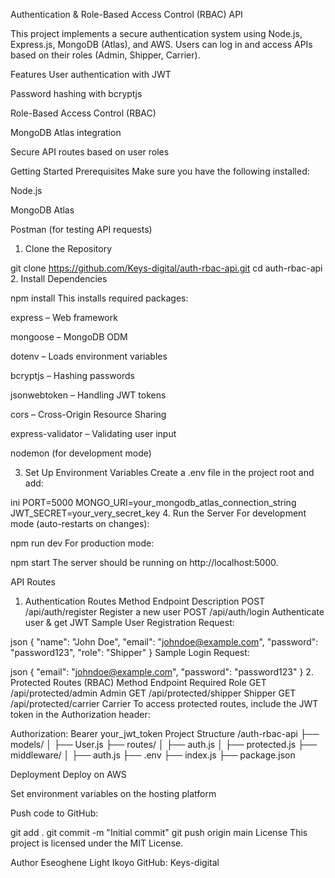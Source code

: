 Authentication & Role-Based Access Control (RBAC) API

This project implements a secure authentication system using Node.js, Express.js, MongoDB (Atlas), and AWS. Users can log in and access APIs based on their roles (Admin, Shipper, Carrier).

Features
User authentication with JWT

Password hashing with bcryptjs

Role-Based Access Control (RBAC)

MongoDB Atlas integration

Secure API routes based on user roles

Getting Started
Prerequisites
Make sure you have the following installed:

Node.js

MongoDB Atlas

Postman (for testing API requests)

1. Clone the Repository

git clone https://github.com/Keys-digital/auth-rbac-api.git
cd auth-rbac-api 2. Install Dependencies

npm install
This installs required packages:

express – Web framework

mongoose – MongoDB ODM

dotenv – Loads environment variables

bcryptjs – Hashing passwords

jsonwebtoken – Handling JWT tokens

cors – Cross-Origin Resource Sharing

express-validator – Validating user input

nodemon (for development mode)

3. Set Up Environment Variables
   Create a .env file in the project root and add:

ini
PORT=5000
MONGO_URI=your_mongodb_atlas_connection_string
JWT_SECRET=your_very_secret_key 4. Run the Server
For development mode (auto-restarts on changes):

npm run dev
For production mode:

npm start
The server should be running on http://localhost:5000.

API Routes

1. Authentication Routes
   Method Endpoint Description
   POST /api/auth/register Register a new user
   POST /api/auth/login Authenticate user & get JWT
   Sample User Registration Request:

json
{
"name": "John Doe",
"email": "johndoe@example.com",
"password": "password123",
"role": "Shipper"
}
Sample Login Request:

json
{
"email": "johndoe@example.com",
"password": "password123"
} 2. Protected Routes (RBAC)
Method Endpoint Required Role
GET /api/protected/admin Admin
GET /api/protected/shipper Shipper
GET /api/protected/carrier Carrier
To access protected routes, include the JWT token in the Authorization header:

Authorization: Bearer your_jwt_token
Project Structure
/auth-rbac-api
├── models/
│ ├── User.js
├── routes/
│ ├── auth.js
│ ├── protected.js
├── middleware/
│ ├── auth.js
├── .env
├── index.js
├── package.json

Deployment
Deploy on AWS

Set environment variables on the hosting platform

Push code to GitHub:

git add .
git commit -m "Initial commit"
git push origin main
License
This project is licensed under the MIT License.

Author
Eseoghene Light Ikoyo
GitHub: Keys-digital
